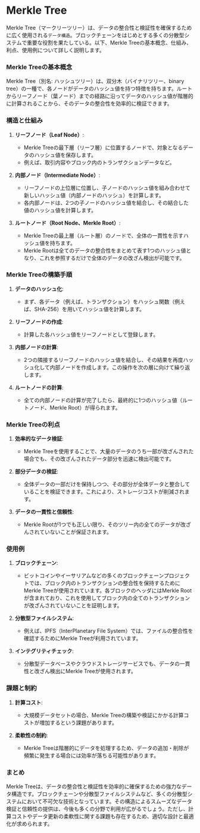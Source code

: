 # Merkle Tree

Merkle Tree（マークリーツリー）は、データの整合性と検証性を確保するために広く使用される`データ構造`。ブロックチェーンをはじめとする多くの分散型システムで重要な役割を果たしている。以下、Merkle Treeの基本概念、仕組み、利点、使用例について詳しく説明します。

### Merkle Treeの基本概念

Merkle Tree（別名: ハッシュツリー）は、双分木（バイナリツリー、binary tree）の一種で、各ノードがデータのハッシュ値を持つ特徴を持ちます。ルートからリーフノード（葉ノード）までの経路に沿ってデータのハッシュ値が階層的に計算されることから、そのデータの整合性を効率的に検証できます。

### 構造と仕組み

1. **リーフノード（Leaf Node）**:
   - Merkle Treeの最下層（リーフ層）に位置するノードで、対象となるデータのハッシュ値を保存します。
   - 例えば、取引内容やブロック内のトランザクションデータなど。

2. **内部ノード（Intermediate Node）**:
   - リーフノードの上位層に位置し、子ノードのハッシュ値を組み合わせて新しいハッシュ値（内部ノードのハッシュ）を計算します。
   - 各内部ノードは、2つの子ノードのハッシュ値を結合し、その結合した値のハッシュ値を計算します。

3. **ルートノード（Root Node、Merkle Root）**:
   - Merkle Treeの最上層（ルート層）のノードで、全体の一貫性を示すハッシュ値を持ちます。
   - Merkle Rootは全てのデータの整合性をまとめて表す1つのハッシュ値となり、これを参照するだけで全体のデータの改ざん検出が可能です。

### Merkle Treeの構築手順

1. **データのハッシュ化**:
   - まず、各データ（例えば、トランザクション）をハッシュ関数（例えば、SHA-256）を用いてハッシュ値を計算します。

2. **リーフノードの作成**:
   - 計算した各ハッシュ値をリーフノードとして登録します。

3. **内部ノードの計算**:
   - 2つの隣接するリーフノードのハッシュ値を結合し、その結果を再度ハッシュ化して内部ノードを作成します。この操作を次の層に向けて繰り返します。

4. **ルートノードの計算**:
   - 全ての内部ノードの計算が完了したら、最終的に1つのハッシュ値（ルートノード、Merkle Root）が得られます。

### Merkle Treeの利点

1. **効率的なデータ検証**:
   - Merkle Treeを使用することで、大量のデータのうち一部が改ざんされた場合でも、その改ざんされたデータ部分を迅速に検出可能です。

2. **部分データの検証**:
   - 全体データの一部だけを保持しつつ、その部分が全体データと整合していることを検証できます。これにより、ストレージコストが削減されます。

3. **データの一貫性と信頼性**:
   - Merkle Rootが1つでも正しい限り、そのツリー内の全てのデータが改ざんされていないことが保証されます。

### 使用例

1. **ブロックチェーン**:
   - ビットコインやイーサリアムなどの多くのブロックチェーンプロジェクトでは、ブロック内のトランザクションの整合性を保持するためにMerkle Treeが使用されています。各ブロックのヘッダにはMerkle Rootが含まれており、これを使用してブロック内の全てのトランザクションが改ざんされていないことを証明します。

2. **分散型ファイルシステム**:
   - 例えば、IPFS（InterPlanetary File System）では、ファイルの整合性を確認するためにMerkle Treeが利用されています。

3. **インテグリティチェック**:
   - 分散型データベースやクラウドストレージサービスでも、データの一貫性と改ざん検出にMerkle Treeが使用されます。

### 課題と制約

1. **計算コスト**:
   - 大規模データセットの場合、Merkle Treeの構築や検証にかかる計算コストが増加するという課題があります。

2. **柔軟性の制約**:
   - Merkle Treeは階層的にデータを処理するため、データの追加・削除が頻繁に発生する場合には効率が落ちる可能性があります。

### まとめ

Merkle Treeは、データの整合性と検証性を効率的に確保するための強力なデータ構造です。ブロックチェーンや分散型ファイルシステムなど、多くの分散型システムにおいて不可欠な技術となっています。その構造によるスムーズなデータ検証と信頼性の提供は、今後も多くの分野で利用が広がるでしょう。ただし、計算コストやデータ更新の柔軟性に関する課題も存在するため、適切な設計と最適化が求められます。
